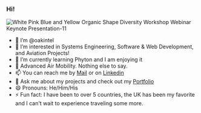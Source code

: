 ### Hi!

![White Pink Blue and Yellow Organic Shape Diversity Workshop Webinar Keynote Presentation-11](https://user-images.githubusercontent.com/103961262/164113133-eb48db45-8995-427a-a221-ba373f4b1aca.png)

- 👋 I’m @oakintel
- 👀 I’m interested in Systems Engineering, Software & Web Development, and Aviation Projects!
- 🌱 I’m currently learning Phyton and I am enjoying it
- 💞️ Advanced Air Mobility. Nothing else to say. 
- 📫 You can reach me by [Mail](mailto:oakintel@kent.edu) or on [Linkedin](https://www.linkedin.com/in/sooreakintelure/)
- 💬 Ask me about my projects and check out my [Portfolio](https://oakintel.github.io/portfolio/)
- 😄 Pronouns: He/Him/His
- ⚡ Fun fact: I have been to over 5 countries, the UK has been my favorite and I can't wait to experience traveling some more. 

